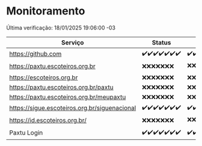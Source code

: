 # Monitoramento

Última verificação: 18/01/2025 19:06:00 -03

|Serviço|Status|Últimas 24h|
|---|---|---|
|https://github.com|<span title="2025-01-11: OK=23">✔️</span><span title="2025-01-12: OK=23">✔️</span><span title="2025-01-13: OK=23">✔️</span><span title="2025-01-14: OK=23">✔️</span><span title="2025-01-15: OK=23">✔️</span><span title="2025-01-16: OK=23">✔️</span><span title="2025-01-17: OK=21">✔️</span>|<span title="17/01/2025 19:07:00 -03 : 200">✔️</span><span title="17/01/2025 20:07:00 -03 : 200">✔️</span><span title="17/01/2025 21:37:00 -03 : 200">✔️</span><span title="17/01/2025 23:03:00 -03 : 200">✔️</span><span title="18/01/2025 00:08:00 -03 : 200">✔️</span><span title="18/01/2025 01:09:00 -03 : 200">✔️</span><span title="18/01/2025 02:07:00 -03 : 200">✔️</span><span title="18/01/2025 03:13:00 -03 : 200">✔️</span><span title="18/01/2025 04:07:00 -03 : 200">✔️</span><span title="18/01/2025 05:09:00 -03 : 200">✔️</span><span title="18/01/2025 06:07:00 -03 : 200">✔️</span><span title="18/01/2025 07:07:00 -03 : 200">✔️</span><span title="18/01/2025 08:05:00 -03 : 200">✔️</span><span title="18/01/2025 09:13:00 -03 : 200">✔️</span><span title="18/01/2025 10:10:00 -03 : 200">✔️</span><span title="18/01/2025 11:06:00 -03 : 200">✔️</span><span title="18/01/2025 12:06:00 -03 : 200">✔️</span><span title="18/01/2025 13:08:00 -03 : 200">✔️</span><span title="18/01/2025 14:06:00 -03 : 200">✔️</span><span title="18/01/2025 15:09:00 -03 : 200">✔️</span><span title="18/01/2025 16:04:00 -03 : 200">✔️</span><span title="18/01/2025 17:08:00 -03 : 200">✔️</span><span title="18/01/2025 18:07:00 -03 : 200">✔️</span><span title="18/01/2025 19:06:00 -03 : 200">✔️</span>|
|https://paxtu.escoteiros.org.br|<span title="2025-01-11: Falhas=23">❌</span><span title="2025-01-12: Falhas=23">❌</span><span title="2025-01-13: Falhas=23">❌</span><span title="2025-01-14: Falhas=23">❌</span><span title="2025-01-15: Falhas=23">❌</span><span title="2025-01-16: Falhas=23">❌</span><span title="2025-01-17: Falhas=21">❌</span>|<span title="17/01/2025 19:07:00 -03 : 403">❌</span><span title="17/01/2025 20:07:00 -03 : 403">❌</span><span title="17/01/2025 21:37:00 -03 : 403">❌</span><span title="17/01/2025 23:03:00 -03 : 403">❌</span><span title="18/01/2025 00:08:00 -03 : 403">❌</span><span title="18/01/2025 01:09:00 -03 : 403">❌</span><span title="18/01/2025 02:07:00 -03 : 403">❌</span><span title="18/01/2025 03:13:00 -03 : 403">❌</span><span title="18/01/2025 04:07:00 -03 : 403">❌</span><span title="18/01/2025 05:09:00 -03 : 403">❌</span><span title="18/01/2025 06:07:00 -03 : 403">❌</span><span title="18/01/2025 07:07:00 -03 : 403">❌</span><span title="18/01/2025 08:05:00 -03 : 403">❌</span><span title="18/01/2025 09:13:00 -03 : 403">❌</span><span title="18/01/2025 10:10:00 -03 : 403">❌</span><span title="18/01/2025 11:06:00 -03 : 403">❌</span><span title="18/01/2025 12:06:00 -03 : 403">❌</span><span title="18/01/2025 13:08:00 -03 : 200">✔️</span><span title="18/01/2025 14:06:00 -03 : 403">❌</span><span title="18/01/2025 15:09:00 -03 : 403">❌</span><span title="18/01/2025 16:04:00 -03 : 403">❌</span><span title="18/01/2025 17:08:00 -03 : 403">❌</span><span title="18/01/2025 18:07:00 -03 : 403">❌</span><span title="18/01/2025 19:06:00 -03 : 403">❌</span>|
|https://escoteiros.org.br|<span title="2025-01-11: Falhas=23">❌</span><span title="2025-01-12: Falhas=23">❌</span><span title="2025-01-13: Falhas=23">❌</span><span title="2025-01-14: Falhas=23">❌</span><span title="2025-01-15: Falhas=23">❌</span><span title="2025-01-16: Falhas=23">❌</span><span title="2025-01-17: Falhas=21">❌</span>|<span title="17/01/2025 19:07:00 -03 : 403">❌</span><span title="17/01/2025 20:07:00 -03 : 403">❌</span><span title="17/01/2025 21:37:00 -03 : 403">❌</span><span title="17/01/2025 23:03:00 -03 : 403">❌</span><span title="18/01/2025 00:08:00 -03 : 403">❌</span><span title="18/01/2025 01:09:00 -03 : 403">❌</span><span title="18/01/2025 02:07:00 -03 : 403">❌</span><span title="18/01/2025 03:13:00 -03 : 403">❌</span><span title="18/01/2025 04:07:00 -03 : 403">❌</span><span title="18/01/2025 05:09:00 -03 : 403">❌</span><span title="18/01/2025 06:07:00 -03 : 403">❌</span><span title="18/01/2025 07:07:00 -03 : 403">❌</span><span title="18/01/2025 08:05:00 -03 : 403">❌</span><span title="18/01/2025 09:13:00 -03 : 403">❌</span><span title="18/01/2025 10:10:00 -03 : 403">❌</span><span title="18/01/2025 11:06:00 -03 : 403">❌</span><span title="18/01/2025 12:06:00 -03 : 403">❌</span><span title="18/01/2025 13:08:00 -03 : 403">❌</span><span title="18/01/2025 14:06:00 -03 : 403">❌</span><span title="18/01/2025 15:09:00 -03 : 403">❌</span><span title="18/01/2025 16:04:00 -03 : 403">❌</span><span title="18/01/2025 17:08:00 -03 : 403">❌</span><span title="18/01/2025 18:07:00 -03 : 403">❌</span><span title="18/01/2025 19:06:00 -03 : 403">❌</span>|
|https://paxtu.escoteiros.org.br/paxtu|<span title="2025-01-11: Falhas=23">❌</span><span title="2025-01-12: Falhas=23">❌</span><span title="2025-01-13: Falhas=23">❌</span><span title="2025-01-14: Falhas=23">❌</span><span title="2025-01-15: Falhas=23">❌</span><span title="2025-01-16: Falhas=23">❌</span><span title="2025-01-17: Falhas=21">❌</span>|<span title="17/01/2025 19:07:00 -03 : 403">❌</span><span title="17/01/2025 20:07:00 -03 : 403">❌</span><span title="17/01/2025 21:37:00 -03 : 403">❌</span><span title="17/01/2025 23:03:00 -03 : 403">❌</span><span title="18/01/2025 00:08:00 -03 : 403">❌</span><span title="18/01/2025 01:09:00 -03 : 403">❌</span><span title="18/01/2025 02:07:00 -03 : 403">❌</span><span title="18/01/2025 03:13:00 -03 : 403">❌</span><span title="18/01/2025 04:07:00 -03 : 403">❌</span><span title="18/01/2025 05:09:00 -03 : 403">❌</span><span title="18/01/2025 06:07:00 -03 : 403">❌</span><span title="18/01/2025 07:07:00 -03 : 403">❌</span><span title="18/01/2025 08:05:00 -03 : 403">❌</span><span title="18/01/2025 09:13:00 -03 : 403">❌</span><span title="18/01/2025 10:10:00 -03 : 403">❌</span><span title="18/01/2025 11:06:00 -03 : 403">❌</span><span title="18/01/2025 12:06:00 -03 : 403">❌</span><span title="18/01/2025 13:08:00 -03 : 403">❌</span><span title="18/01/2025 14:06:00 -03 : 403">❌</span><span title="18/01/2025 15:09:00 -03 : 403">❌</span><span title="18/01/2025 16:04:00 -03 : 403">❌</span><span title="18/01/2025 17:08:00 -03 : 403">❌</span><span title="18/01/2025 18:07:00 -03 : 403">❌</span><span title="18/01/2025 19:06:00 -03 : 403">❌</span>|
|https://paxtu.escoteiros.org.br/meupaxtu|<span title="2025-01-11: Falhas=23">❌</span><span title="2025-01-12: Falhas=23">❌</span><span title="2025-01-13: Falhas=23">❌</span><span title="2025-01-14: Falhas=23">❌</span><span title="2025-01-15: Falhas=23">❌</span><span title="2025-01-16: Falhas=23">❌</span><span title="2025-01-17: Falhas=21">❌</span>|<span title="17/01/2025 19:07:00 -03 : 403">❌</span><span title="17/01/2025 20:07:00 -03 : 403">❌</span><span title="17/01/2025 21:37:00 -03 : 403">❌</span><span title="17/01/2025 23:03:00 -03 : 403">❌</span><span title="18/01/2025 00:08:00 -03 : 403">❌</span><span title="18/01/2025 01:09:00 -03 : 403">❌</span><span title="18/01/2025 02:07:00 -03 : 403">❌</span><span title="18/01/2025 03:13:00 -03 : 403">❌</span><span title="18/01/2025 04:07:00 -03 : 403">❌</span><span title="18/01/2025 05:09:00 -03 : 403">❌</span><span title="18/01/2025 06:07:00 -03 : 403">❌</span><span title="18/01/2025 07:07:00 -03 : 403">❌</span><span title="18/01/2025 08:05:00 -03 : 403">❌</span><span title="18/01/2025 09:13:00 -03 : 403">❌</span><span title="18/01/2025 10:10:00 -03 : 403">❌</span><span title="18/01/2025 11:06:00 -03 : 403">❌</span><span title="18/01/2025 12:06:00 -03 : 403">❌</span><span title="18/01/2025 13:08:00 -03 : 403">❌</span><span title="18/01/2025 14:06:00 -03 : 403">❌</span><span title="18/01/2025 15:09:00 -03 : 403">❌</span><span title="18/01/2025 16:04:00 -03 : 403">❌</span><span title="18/01/2025 17:08:00 -03 : 403">❌</span><span title="18/01/2025 18:07:00 -03 : 403">❌</span><span title="18/01/2025 19:06:00 -03 : 403">❌</span>|
|https://sigue.escoteiros.org.br/siguenacional|<span title="2025-01-11: OK=23">✔️</span><span title="2025-01-12: OK=23">✔️</span><span title="2025-01-13: OK=23">✔️</span><span title="2025-01-14: OK=23">✔️</span><span title="2025-01-15: OK=23">✔️</span><span title="2025-01-16: OK=23">✔️</span><span title="2025-01-17: OK=21">✔️</span>|<span title="17/01/2025 19:07:00 -03 : 200">✔️</span><span title="17/01/2025 20:07:00 -03 : 200">✔️</span><span title="17/01/2025 21:37:00 -03 : 200">✔️</span><span title="17/01/2025 23:03:00 -03 : 200">✔️</span><span title="18/01/2025 00:08:00 -03 : 200">✔️</span><span title="18/01/2025 01:09:00 -03 : 200">✔️</span><span title="18/01/2025 02:07:00 -03 : 200">✔️</span><span title="18/01/2025 03:13:00 -03 : 200">✔️</span><span title="18/01/2025 04:07:00 -03 : 200">✔️</span><span title="18/01/2025 05:09:00 -03 : 200">✔️</span><span title="18/01/2025 06:07:00 -03 : 200">✔️</span><span title="18/01/2025 07:07:00 -03 : 200">✔️</span><span title="18/01/2025 08:05:00 -03 : 200">✔️</span><span title="18/01/2025 09:13:00 -03 : 200">✔️</span><span title="18/01/2025 10:10:00 -03 : 200">✔️</span><span title="18/01/2025 11:06:00 -03 : 200">✔️</span><span title="18/01/2025 12:06:00 -03 : 200">✔️</span><span title="18/01/2025 13:08:00 -03 : 200">✔️</span><span title="18/01/2025 14:06:00 -03 : 200">✔️</span><span title="18/01/2025 15:09:00 -03 : 200">✔️</span><span title="18/01/2025 16:04:00 -03 : 200">✔️</span><span title="18/01/2025 17:08:00 -03 : 200">✔️</span><span title="18/01/2025 18:07:00 -03 : 200">✔️</span><span title="18/01/2025 19:06:00 -03 : 200">✔️</span>|
|https://id.escoteiros.org.br/|<span title="2025-01-11: Falhas=23">❌</span><span title="2025-01-12: Falhas=23">❌</span><span title="2025-01-13: Falhas=23">❌</span><span title="2025-01-14: Falhas=23">❌</span><span title="2025-01-15: Falhas=23">❌</span><span title="2025-01-16: Falhas=23">❌</span><span title="2025-01-17: Falhas=21">❌</span>|<span title="17/01/2025 19:07:00 -03 : 403">❌</span><span title="17/01/2025 20:07:00 -03 : 403">❌</span><span title="17/01/2025 21:37:00 -03 : 403">❌</span><span title="17/01/2025 23:03:00 -03 : 403">❌</span><span title="18/01/2025 00:08:00 -03 : 403">❌</span><span title="18/01/2025 01:09:00 -03 : 403">❌</span><span title="18/01/2025 02:07:00 -03 : 403">❌</span><span title="18/01/2025 03:13:00 -03 : 403">❌</span><span title="18/01/2025 04:07:00 -03 : 403">❌</span><span title="18/01/2025 05:09:00 -03 : 403">❌</span><span title="18/01/2025 06:07:00 -03 : 403">❌</span><span title="18/01/2025 07:07:00 -03 : 403">❌</span><span title="18/01/2025 08:05:00 -03 : 403">❌</span><span title="18/01/2025 09:13:00 -03 : 403">❌</span><span title="18/01/2025 10:10:00 -03 : 403">❌</span><span title="18/01/2025 11:06:00 -03 : 403">❌</span><span title="18/01/2025 12:06:00 -03 : 403">❌</span><span title="18/01/2025 13:08:00 -03 : 403">❌</span><span title="18/01/2025 14:06:00 -03 : 403">❌</span><span title="18/01/2025 15:09:00 -03 : 403">❌</span><span title="18/01/2025 16:04:00 -03 : 403">❌</span><span title="18/01/2025 17:08:00 -03 : 200">✔️</span><span title="18/01/2025 18:07:00 -03 : 403">❌</span><span title="18/01/2025 19:06:00 -03 : 403">❌</span>|
|Paxtu Login|<span title="2025-01-11: OK=23">✔️</span><span title="2025-01-12: OK=23">✔️</span><span title="2025-01-13: OK=23">✔️</span><span title="2025-01-14: OK=23">✔️</span><span title="2025-01-15: OK=23">✔️</span><span title="2025-01-16: OK=23">✔️</span><span title="2025-01-17: OK=21">✔️</span>|<span title="17/01/2025 19:07:00 -03 : 200">✔️</span><span title="17/01/2025 20:07:00 -03 : 200">✔️</span><span title="17/01/2025 21:37:00 -03 : 200">✔️</span><span title="17/01/2025 23:03:00 -03 : 200">✔️</span><span title="18/01/2025 00:08:00 -03 : 200">✔️</span><span title="18/01/2025 01:09:00 -03 : 200">✔️</span><span title="18/01/2025 02:07:00 -03 : 200">✔️</span><span title="18/01/2025 03:13:00 -03 : 200">✔️</span><span title="18/01/2025 04:07:00 -03 : 200">✔️</span><span title="18/01/2025 05:09:00 -03 : 200">✔️</span><span title="18/01/2025 06:07:00 -03 : 200">✔️</span><span title="18/01/2025 07:07:00 -03 : 200">✔️</span><span title="18/01/2025 08:05:00 -03 : 200">✔️</span><span title="18/01/2025 09:13:00 -03 : 200">✔️</span><span title="18/01/2025 10:10:00 -03 : 200">✔️</span><span title="18/01/2025 11:06:00 -03 : 200">✔️</span><span title="18/01/2025 12:06:00 -03 : 200">✔️</span><span title="18/01/2025 13:08:00 -03 : 200">✔️</span><span title="18/01/2025 14:06:00 -03 : 200">✔️</span><span title="18/01/2025 15:09:00 -03 : 200">✔️</span><span title="18/01/2025 16:04:00 -03 : 200">✔️</span><span title="18/01/2025 17:08:00 -03 : 200">✔️</span><span title="18/01/2025 18:07:00 -03 : 200">✔️</span><span title="18/01/2025 19:06:00 -03 : 200">✔️</span>|
